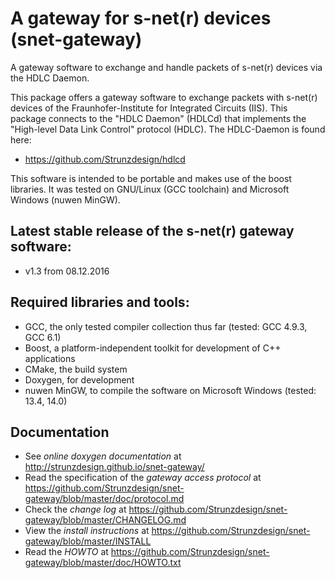 # A gateway for s-net(r) devices (snet-gateway)
A gateway software to exchange and handle packets of s-net(r) devices via the HDLC Daemon.

This package offers a gateway software to exchange packets with s-net(r) devices of the Fraunhofer-Institute for Integrated Circuits (IIS).
This package connects to the "HDLC Daemon" (HDLCd) that implements the "High-level Data Link Control" protocol (HDLC). The HDLC-Daemon is found here:
- https://github.com/Strunzdesign/hdlcd

This software is intended to be portable and makes use of the boost libraries. It was tested on GNU/Linux (GCC toolchain)
and Microsoft Windows (nuwen MinGW).

## Latest stable release of the s-net(r) gateway software:
- v1.3 from 08.12.2016 

## Required libraries and tools:
- GCC, the only tested compiler collection thus far (tested: GCC 4.9.3, GCC 6.1)
- Boost, a platform-independent toolkit for development of C++ applications
- CMake, the build system
- Doxygen, for development
- nuwen MinGW, to compile the software on Microsoft Windows (tested: 13.4, 14.0)

## Documentation
- See *online doxygen documentation* at http://strunzdesign.github.io/snet-gateway/
- Read the specification of the *gateway access protocol* at https://github.com/Strunzdesign/snet-gateway/blob/master/doc/protocol.md
- Check the *change log* at https://github.com/Strunzdesign/snet-gateway/blob/master/CHANGELOG.md
- View the *install instructions* at https://github.com/Strunzdesign/snet-gateway/blob/master/INSTALL
- Read the *HOWTO* at https://github.com/Strunzdesign/snet-gateway/blob/master/doc/HOWTO.txt
